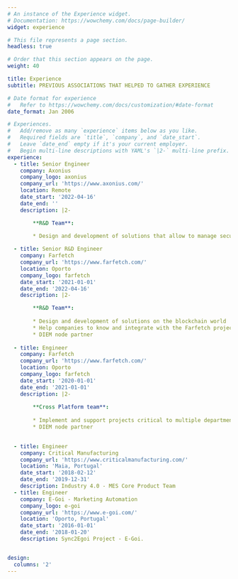 ```yaml
---
# An instance of the Experience widget.
# Documentation: https://wowchemy.com/docs/page-builder/
widget: experience

# This file represents a page section.
headless: true

# Order that this section appears on the page.
weight: 40

title: Experience
subtitle: PREVIOUS ASSOCIATIONS THAT HELPED TO GATHER EXPERIENCE

# Date format for experience
#   Refer to https://wowchemy.com/docs/customization/#date-format
date_format: Jan 2006

# Experiences.
#   Add/remove as many `experience` items below as you like.
#   Required fields are `title`, `company`, and `date_start`.
#   Leave `date_end` empty if it's your current employer.
#   Begin multi-line descriptions with YAML's `|2-` multi-line prefix.
experience:
  - title: Senior Engineer
    company: Axonius
    company_logo: axonius
    company_url: 'https://www.axonius.com/'
    location: Remote
    date_start: '2022-04-16'
    date_end: ''
    description: |2-

        **R&D Team**:
        
        * Design and development of solutions that allow to manage security assets

  - title: Senior R&D Engineer
    company: Farfetch
    company_url: 'https://www.farfetch.com/'
    location: Oporto
    company_logo: farfetch
    date_start: '2021-01-01'
    date_end: '2022-04-16'
    description: |2-

        **R&D Team**:
        
        * Design and development of solutions on the blockchain world
        * Help companies to know and integrate with the Farfetch projects
        * DIEM node partner
        
  - title: Engineer
    company: Farfetch
    company_url: 'https://www.farfetch.com/'
    location: Oporto
    company_logo: farfetch
    date_start: '2020-01-01'
    date_end: '2021-01-01'
    description: |2-
        
        **Cross Platform team**:
        
        * Implement and support projects critical to multiple departments at Farfetch
        * DIEM node partner

        
  - title: Engineer
    company: Critical Manufacturing
    company_url: 'https://www.criticalmanufacturing.com/'
    location: 'Maia, Portugal'
    date_start: '2018-02-12'
    date_end: '2019-12-31'
    description: Industry 4.0 - MES Core Product Team
  - title: Engineer
    company: E-Goi - Marketing Automation
    company_logo: e-goi
    company_url: 'https://www.e-goi.com/'
    location: 'Oporto, Portugal'
    date_start: '2016-01-01'
    date_end: '2018-01-20'
    description: Sync2Egoi Project - E-Goi.


design:
  columns: '2'
---
```

